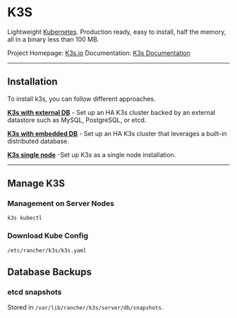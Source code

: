 # K3S
Lightweight [Kubernetes](kubernetes.md). Production ready, easy to install, half the memory, all in a binary less than 100 MB.

Project Homepage: [K3s.io](https://www.k3s.io/)
Documentation: [K3s Documentation](https://docs.k3s.io/)

---
## Installation
To install k3s, you can follow different approaches.

**[K3s with external DB](k3s-install-ha-externaldb.md)** - Set up an HA K3s cluster backed by an external datastore such as MySQL, PostgreSQL, or etcd.

**[K3s with embedded DB](k3s-install-ha-embeddeddb.md)** - Set up an HA K3s cluster that leverages a built-in distributed database.

**[K3s single node](k3s-install-single.md)** -Set up K3s as a single node installation.

---
## Manage K3S
### Management on Server Nodes
`k3s kubectl`

### Download Kube Config
`/etc/rancher/k3s/k3s.yaml`


## Database Backups

### etcd snapshots
Stored in `/var/lib/rancher/k3s/server/db/snapshots`.
